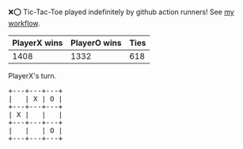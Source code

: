 :x::o: Tic-Tac-Toe played indefinitely by github action runners! See [my workflow](.github/workflows/play.yaml).

|PlayerX wins|PlayerO wins|Ties|
|-|-|-|
|1408|1332|618|

PlayerX's turn.

<pre>
+---+---+---+
|   | X | O |
+---+---+---+
| X |   |   |
+---+---+---+
|   |   | O |
+---+---+---+
</pre>